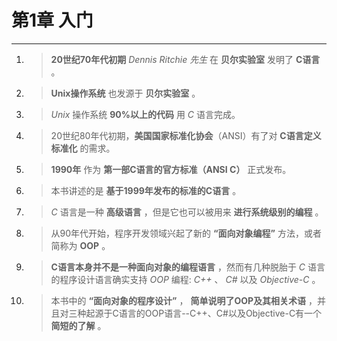 # 第1章 入门

---

1. >**20世纪70年代初期** *Dennis Ritchie 先生* 在 **贝尔实验室** 发明了 **C语言** 。
2. > **Unix操作系统** 也发源于 **贝尔实验室** 。
3. >*Unix* 操作系统 **90%以上的代码** 用 *C* 语言完成。
4. >20世纪80年代初期，**美国国家标准化协会**（ANSI）有了对 **C语言定义标准化** 的需求。
5. > **1990年** 作为 **第一部C语言的官方标准（ANSI C）** 正式发布。
6. >本书讲述的是 **基于1999年发布的标准的C语言** 。
7. >*C* 语言是一种 **高级语言** ，但是它也可以被用来 **进行系统级别的编程** 。
8. >从90年代开始，程序开发领域兴起了新的 **“面向对象编程”** 方法，或者简称为 **OOP** 。
9. >**C语言本身并不是一种面向对象的编程语言** ，然而有几种脱胎于 *C* 语言的程序设计语言确实支持 *OOP* 编程: *C++* 、 *C#* 以及 *Objective-C* 。
10. >本书中的 **“面向对象的程序设计”** ， **简单说明了OOP及其相关术语** ，并且对三种起源于C语言的OOP语言--C++、C#以及Objective-C有一个 **简短的了解** 。
